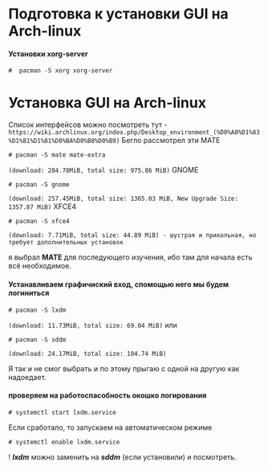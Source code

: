 # Подготовка к установки GUI на Arch-linux
#### Установки xorg-server
```text
#  pacman -S xorg xorg-server
```

# Установка GUI на Arch-linux
Список интерфейсов можно посмотреть тут - `https://wiki.archlinux.org/index.php/Desktop_environment_(%D0%A0%D1%83%D1%81%D1%81%D0%BA%D0%B8%D0%B9)`
Бегло рассмотрел эти 
MATE
```text
# pacman -S mate mate-extra 
```
`(download: 284.78MiB, total size: 975.86 MiB)`
GNOME
```text
# pacman -S gnome  
```
`(download: 257.45MiB, total size: 1365.03 MiB, New Upgrade Size: 1357.87 MiB)`
XFCE4
```text
# pacman -S xfce4 
```
`(download: 7.71MiB, total size: 44.89 MiB) - шустрая и прикольная, но требует дополнительных установок`

я выбрал __МАТЕ__ для последующего изучения, ибо там для начала есть всё необходимое.

#### Устанавливаем графичиский вход, спомощью него мы будем логиниться 
```text
# pacman -S lxdm 
``` 
`(download: 11.73MiB, total size: 69.04 MiB)`
или
```text
# pacman -S sddm 
```
`(download: 24.17MiB, total size: 104.74 MiB)`

Я так и не смог выбрать и по этому прыгаю с одной на другую как надоедает.

#### проверяем на работоспасобность окошко логирования
```text
# systemctl start lxdm.service
```
Если сработало, то запускаем на автоматическом режиме

```text
# systemctl enable lxdm.service
```
! ___lxdm___ можно заменить на ___sddm___ (если установили) и посмотреть.
